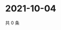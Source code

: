 # 2021-10-04

共 0 条

<!-- BEGIN WEIBO -->
<!-- 最后更新时间 Mon Oct 04 2021 10:01:49 GMT+0800 (China Standard Time) -->

<!-- END WEIBO -->
